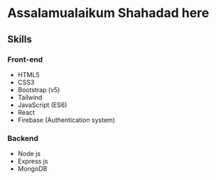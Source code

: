 # Assalamualaikum Shahadad here

## Skills
### Front-end
   - HTML5
   - CSS3
   - Bootstrap (v5)
   - Tailwind
   - JavaScript (ES6)
   - React
   - Firebase (Authentication system)
   
### Backend 
   - Node js
   - Express js
   - MongoDB
